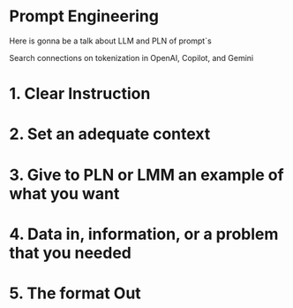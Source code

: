# Prompt Engineering
Here is gonna be a talk about LLM and PLN of prompt`s


Search connections on tokenization in OpenAI, Copilot, and Gemini


# 1. Clear Instruction

# 2. Set an adequate context


# 3. Give to PLN or LMM an example of what you want

# 4. Data in, information, or a problem that you needed

# 5. The format Out
